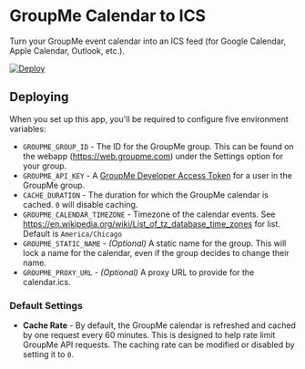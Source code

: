 # GroupMe Calendar to ICS

Turn your GroupMe event calendar into an ICS feed (for Google Calendar, Apple Calendar, Outlook, etc.).

[![Deploy](https://www.herokucdn.com/deploy/button.png)](https://heroku.com/deploy?template=https://github.com//Luke-cas/groupme-to-ics)

## Deploying

When you set up this app, you'll be required to configure five environment variables:

 * `GROUPME_GROUP_ID` - The ID for the GroupMe group.  This can be found on the webapp (https://web.groupme.com) under the Settings option for your group.
 * `GROUPME_API_KEY` - A [GroupMe Developer Access Token](https://dev.groupme.com/docs/v3) for a user in the GroupMe group.
 * `CACHE_DURATION` - The duration for which the GroupMe calendar is cached.  `0` will disable caching.
 * `GROUPME_CALENDAR_TIMEZONE` - Timezone of the calendar events.  See https://en.wikipedia.org/wiki/List_of_tz_database_time_zones for list. Default is `America/Chicago`
 * `GROUPME_STATIC_NAME` - *(Optional)* A static name for the group.  This will lock a name for the calendar, even if the group decides to change their name.
 * `GROUPME_PROXY_URL` - *(Optional)* A proxy URL to provide for the calendar.ics.


### Default Settings

 * **Cache Rate** - By default, the GroupMe calendar is refreshed and cached by one request every 60 minutes.  This is designed to help rate limit GroupMe API requests.  The caching rate can be modified or disabled by setting it to `0`.

